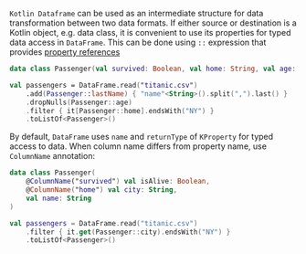 [//]: # (title: KProperties API)

<!---IMPORT org.jetbrains.kotlinx.dataframe.samples.api.Access-->

`Kotlin Dataframe` can be used as an intermediate structure for data transformation between two data formats. If either source or destination is a Kotlin object, e.g. data class, it is convenient to use its properties for typed data access in `DataFrame`.
This can be done using `::` expression that provides [property references](https://kotlinlang.org/api/latest/jvm/stdlib/kotlin.reflect/-k-property/)

<!---FUN kpropertiesApi-->

```kotlin
data class Passenger(val survived: Boolean, val home: String, val age: Int, val lastName: String)

val passengers = DataFrame.read("titanic.csv")
    .add(Passenger::lastName) { "name"<String>().split(",").last() }
    .dropNulls(Passenger::age)
    .filter { it[Passenger::home].endsWith("NY") }
    .toListOf<Passenger>()
```

<!---END-->

By default, `DataFrame` uses `name` and `returnType` of `KProperty` for typed access to data. When column name differs from property name, use `ColumnName` annotation:  

<!---FUN kpropertyWithColumnNames-->

```kotlin
data class Passenger(
    @ColumnName("survived") val isAlive: Boolean,
    @ColumnName("home") val city: String,
    val name: String
)

val passengers = DataFrame.read("titanic.csv")
    .filter { it.get(Passenger::city).endsWith("NY") }
    .toListOf<Passenger>()
```

<!---END-->
